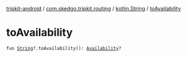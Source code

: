 [tripkit-android](../../index.md) / [com.skedgo.tripkit.routing](../index.md) / [kotlin.String](index.md) / [toAvailability](./to-availability.md)

# toAvailability

`fun `[`String`](https://kotlinlang.org/api/latest/jvm/stdlib/kotlin/-string/index.html)`?.toAvailability(): `[`Availability`](../-availability/index.md)`?`